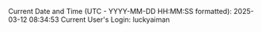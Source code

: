 Current Date and Time (UTC - YYYY-MM-DD HH:MM:SS formatted): 2025-03-12 08:34:53
Current User's Login: luckyaiman

